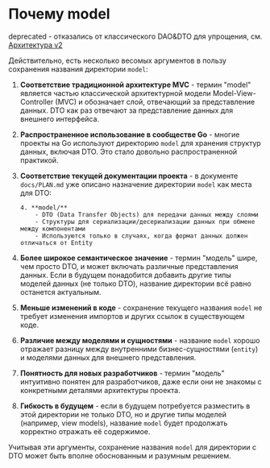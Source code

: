 # Почему model

deprecated - отказались от классического DAO&DTO для упрощения, см. [Архитектура v2](./ARCHITECTURE_V2.md)

Действительно, есть несколько весомых аргументов в пользу сохранения названия директории `model`:

1. **Соответствие традиционной архитектуре MVC** - термин "model" является частью классической архитектурной модели Model-View-Controller (MVC) и обозначает слой, отвечающий за представление данных. DTO как раз отвечают за представление данных для внешнего интерфейса.

2. **Распространенное использование в сообществе Go** - многие проекты на Go используют директорию `model` для хранения структур данных, включая DTO. Это стало довольно распространенной практикой.

3. **Соответствие текущей документации проекта** - в документе `docs/PLAN.md` уже описано назначение директории `model` как места для DTO:
   ```
   4. **model/**
       - DTO (Data Transfer Objects) для передачи данных между слоями
       - Структуры для сериализации/десериализации данных при обмене между компонентами
       - Используются только в случаях, когда формат данных должен отличаться от Entity
   ```

4. **Более широкое семантическое значение** - термин "модель" шире, чем просто DTO, и может включать различные представления данных. Если в будущем понадобится добавить другие типы моделей данных (не только DTO), название директории всё равно останется актуальным.

5. **Меньше изменений в коде** - сохранение текущего названия `model` не требует изменения импортов и других ссылок в существующем коде.

6. **Различие между моделями и сущностями** - название `model` хорошо отражает разницу между внутренними бизнес-сущностями (`entity`) и моделями данных для внешнего представления.

7. **Понятность для новых разработчиков** - термин "модель" интуитивно понятен для разработчиков, даже если они не знакомы с конкретными деталями архитектуры проекта.

8. **Гибкость в будущем** - если в будущем потребуется разместить в этой директории не только DTO, но и другие типы моделей (например, view models), название `model` будет продолжать корректно отражать её содержимое.

Учитывая эти аргументы, сохранение названия `model` для директории с DTO может быть вполне обоснованным и разумным решением.

